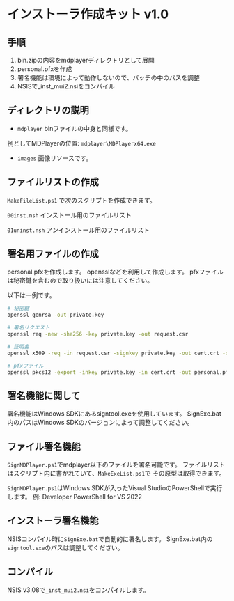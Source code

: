 # インストーラ作成キット v1.0

## 手順

1. bin.zipの内容をmdplayerディレクトリとして展開
2. personal.pfxを作成
3. 署名機能は環境によって動作しないので、バッチの中のパスを調整
4. NSISで_inst_mui2.nsiをコンパイル

## ディレクトリの説明
* `mdplayer`
binファイルの中身と同様です。

例としてMDPlayerの位置:
`mdplayer\MDPlayerx64.exe`

* `images`
画像リソースです。

## ファイルリストの作成

`MakeFileList.ps1`
で次のスクリプトを作成できます。

`00inst.nsh`
インストール用のファイルリスト

`01uninst.nsh`
アンインストール用のファイルリスト


## 署名用ファイルの作成

personal.pfxを作成します。
opensslなどを利用して作成します。
pfxファイルは秘密鍵を含むので取り扱いには注意してください。

以下は一例です。

```sh
# 秘密鍵
openssl genrsa -out private.key

# 署名リクエスト
openssl req -new -sha256 -key private.key -out request.csr

# 証明書
openssl x509 -req -in request.csr -signkey private.key -out cert.crt -days 3650

# pfxファイル
openssl pkcs12 -export -inkey private.key -in cert.crt -out personal.pfx
```

## 署名機能に関して

署名機能はWindows SDKにあるsigntool.exeを使用しています。
SignExe.bat内のパスはWindows SDKのバージョンによって調整してください。

## ファイル署名機能

`SignMDPlayer.ps1`でmdplayer以下のファイルを署名可能です。
ファイルリストはスクリプト内に書かれていて、`MakeExeList.ps1`で
その原型は取得できます。

`SignMDPlayer.ps1`はWindows SDKが入ったVisual StudioのPowerShellで実行します。
例: Developer PowerShell for VS 2022

## インストーラ署名機能

NSISコンパイル時に`SignExe.bat`で自動的に署名します。
SignExe.bat内の`signtool.exe`のパスは調整してください。

## コンパイル

NSIS v3.08で`_inst_mui2.nsi`をコンパイルします。




